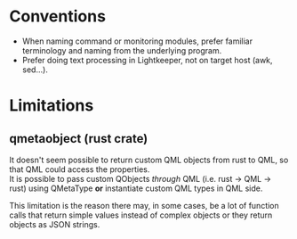 # Conventions
- When naming command or monitoring modules, prefer familiar terminology and naming from the underlying program.
- Prefer doing text processing in Lightkeeper, not on target host (awk, sed...).

# Limitations
## qmetaobject (rust crate)
It doesn't seem possible to return custom QML objects from rust to QML, so that QML could access the properties.  
It is possible to pass custom QObjects *through* QML (i.e. rust -> QML -> rust) using QMetaType **or** instantiate custom QML types in QML side.

This limitation is the reason there may, in some cases, be a lot of function calls that return simple values instead of complex objects or they return objects as JSON strings.
